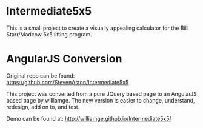 Intermediate5x5
===============

This is a small project to create a visually appealing calculator for the Bill Starr/Madcow 5x5 lifting program.

AngularJS Conversion
====

Original repo can be found: https://github.com/StevenAston/Intermediate5x5 

This project was converted from a pure JQuery based page to an AngularJS based page by williamge. The new version is easier to change, understand, redesign, add on to, and test.

Demo can be found at: http://williamge.github.io/Intermediate5x5/

